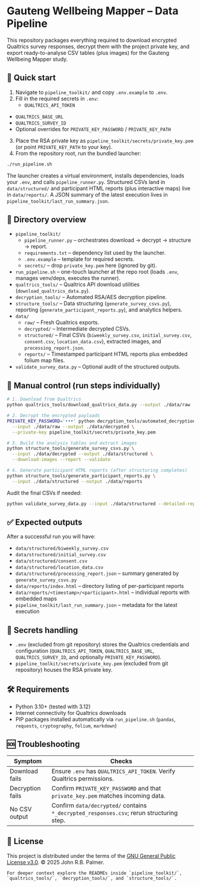 # Gauteng Wellbeing Mapper – Data Pipeline

This repository packages everything required to download encrypted Qualtrics survey responses, decrypt them with the project private key, and export ready-to-analyse CSV tables (plus images) for the Gauteng Wellbeing Mapper study.

## 🚀 Quick start

1. Navigate to `pipeline_toolkit/` and copy `.env.example` to `.env`.
2. Fill in the required secrets in `.env`:
   - `QUALTRICS_API_TOKEN`
  - `QUALTRICS_BASE_URL`
  - `QUALTRICS_SURVEY_ID`
  - Optional overrides for `PRIVATE_KEY_PASSWORD` / `PRIVATE_KEY_PATH`
3. Place the RSA private key as `pipeline_toolkit/secrets/private_key.pem` (or point `PRIVATE_KEY_PATH` to your key).
4. From the repository root, run the bundled launcher:

```bash
./run_pipeline.sh
```

The launcher creates a virtual environment, installs dependencies, loads your `.env`, and calls `pipeline_runner.py`. Structured CSVs land in `data/structured/` and participant HTML reports (plus interactive maps) live in `data/reports/`. A JSON summary of the latest execution lives in `pipeline_toolkit/last_run_summary.json`.

## 📁 Directory overview

- `pipeline_toolkit/`
  - `pipeline_runner.py` – orchestrates download → decrypt → structure → report.
  - `requirements.txt` – dependency list used by the launcher.
  - `.env.example` – template for required secrets.
  - `secrets/` – drop `private_key.pem` here (ignored by git).
- `run_pipeline.sh` – one-touch launcher at the repo root (loads `.env`, manages venv/deps, executes the runner).
- `qualtrics_tools/` – Qualtrics API download utilities (`download_qualtrics_data.py`).
- `decryption_tools/` – Automated RSA/AES decryption pipeline.
- `structure_tools/` – Data structuring (`generate_survey_csvs.py`), reporting (`generate_participant_reports.py`), and analytics helpers.
- `data/`
  - `raw/` – Fresh Qualtrics exports.
  - `decrypted/` – Intermediate decrypted CSVs.
  - `structured/` – Final CSVs (`biweekly_survey.csv`, `initial_survey.csv`, `consent.csv`, `location_data.csv`), extracted images, and `processing_report.json`.
  - `reports/` – Timestamped participant HTML reports plus embedded folium map files.
- `validate_survey_data.py` – Optional audit of the structured outputs.

## 🧭 Manual control (run steps individually)

```bash
# 1. Download from Qualtrics
python qualtrics_tools/download_qualtrics_data.py --output ./data/raw --all

# 2. Decrypt the encrypted payloads
PRIVATE_KEY_PASSWORD='•••' python decryption_tools/automated_decryption_pipeline.py \
  --input ./data/raw --output ./data/decrypted \
  --private-key pipeline_toolkit/secrets/private_key.pem

# 3. Build the analysis tables and extract images
python structure_tools/generate_survey_csvs.py \
  --input ./data/decrypted --output ./data/structured \
  --download-images --report --validate

# 4. Generate participant HTML reports (after structuring completes)
python structure_tools/generate_participant_reports.py \
  --input ./data/structured --output ./data/reports
```

Audit the final CSVs if needed:

```bash
python validate_survey_data.py --input ./data/structured --detailed-report
```

## ✅ Expected outputs

After a successful run you will have:

- `data/structured/biweekly_survey.csv`
- `data/structured/initial_survey.csv`
- `data/structured/consent.csv`
- `data/structured/location_data.csv`
- `data/structured/processing_report.json` – summary generated by `generate_survey_csvs.py`
- `data/reports/index.html` – directory listing of per-participant reports
- `data/reports/<timestamp>/<participant>.html` – individual reports with embedded maps
- `pipeline_toolkit/last_run_summary.json` – metadata for the latest execution

## 🔐 Secrets handling

- `.env` (excluded from git repository) stores the Qualtrics credentials and configuration (`QUALTRICS_API_TOKEN`, `QUALTRICS_BASE_URL`, `QUALTRICS_SURVEY_ID`, and optionally `PRIVATE_KEY_PASSWORD`).
- `pipeline_toolkit/secrets/private_key.pem` (excluded from git repository) houses the RSA private key.

## 🛠 Requirements

- Python 3.10+ (tested with 3.12)
- Internet connectivity for Qualtrics downloads
- PIP packages installed automatically via `run_pipeline.sh` (`pandas`, `requests`, `cryptography`, `folium`, `markdown`)

## 🆘 Troubleshooting

| Symptom | Checks |
| --- | --- |
| Download fails | Ensure `.env` has `QUALTRICS_API_TOKEN`. Verify Qualtrics permissions. |
| Decryption fails | Confirm `PRIVATE_KEY_PASSWORD` and that `private_key.pem` matches incoming data. |
| No CSV output | Confirm `data/decrypted/` contains `*_decrypted_responses.csv`; rerun structuring step. |


## 📄 License

This project is distributed under the terms of the [GNU General Public License v3.0](https://www.gnu.org/licenses/gpl-3.0.en.html). © 2025 John R.B. Palmer.

````
For deeper context explore the READMEs inside `pipeline_toolkit/`, `qualtrics_tools/`, `decryption_tools/`, and `structure_tools/`.

